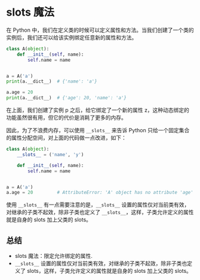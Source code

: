 # slots 魔法

在 Python 中，我们在定义类的时候可以定义属性和方法。当我们创建了一个类的实例后，我们还可以给该实例绑定任意新的属性和方法。

```python
class A(object):
    def __init__(self, name):
        self.name = name


a = A('a')
print(a.__dict__)  # {'name': 'a'}

a.age = 20
print(a.__dict__)  # {'age': 20, 'name': 'a'}
```

在上面，我们创建了实例 p 之后，给它绑定了一个新的属性 z，这种动态绑定的功能虽然很有用，但它的代价是消耗了更多的内存。

因此，为了不浪费内存，可以使用 `__slots__` 来告诉 Python 只给一个固定集合的属性分配空间，对上面的代码做一点改进，如下：

```python
class A(object):
    __slots__ = ('name', 'y')

    def __init__(self, name):
        self.name = name


a = A('a')
a.age = 20         # AttributeError: 'A' object has no attribute 'age'
```

使用 `__slots__` 有一点需要注意的是，`__slots__` 设置的属性仅对当前类有效，对继承的子类不起效，除非子类也定义了 `__slots__`，这样，子类允许定义的属性就是自身的 slots 加上父类的 slots。

## 总结

- slots 魔法：限定允许绑定的属性.
- `__slots__` 设置的属性仅对当前类有效，对继承的子类不起效，除非子类也定义了 slots，这样，子类允许定义的属性就是自身的 slots 加上父类的 slots。
